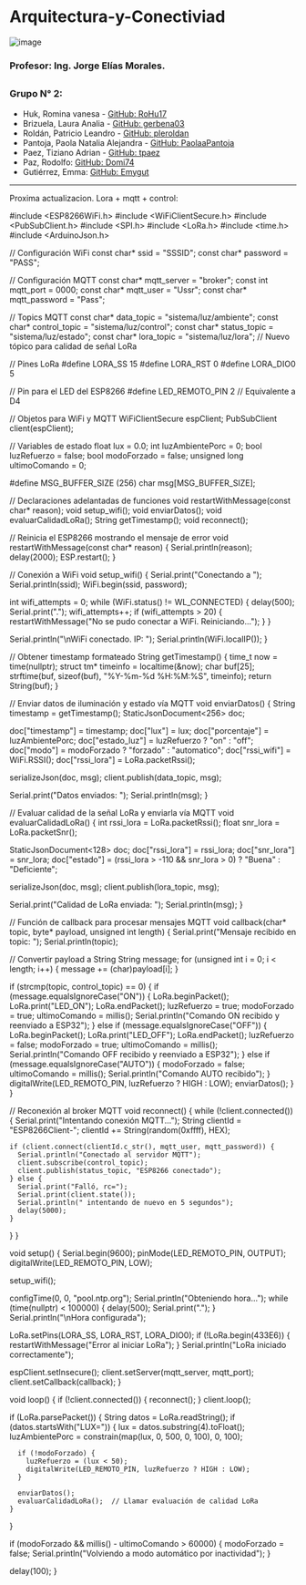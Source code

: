 # Arquitectura-y-Conectiviad
![image](https://github.com/user-attachments/assets/e4e23b19-34c0-4010-a98c-fc7c4393c38f)


### Profesor: Ing. Jorge Elías Morales.
##

### Grupo N° 2:

- Huk, Romina vanesa - [GitHub: RoHu17](https://github.com/RoHu17)
- Brizuela, Laura Analia - [GitHub: gerbena03](https://github.com/gerbena03)
- Roldán, Patricio Leandro -  [GitHub: pleroldan](https://github.com/pleroldan)
- Pantoja, Paola Natalia Alejandra - [GitHub: PaolaaPantoja](https://github.com/PaolaaPantoja)
- Paez, Tiziano Adrian - [GitHub: tpaez](https://github.com/tpaez)
- Paz, Rodolfo: [GitHub: Domi74](https://github.com/Domi74)
- Gutiérrez, Emma: [GitHub: Emygut ](https://github.com/Emygut)




---  

Proxima actualizacion.
Lora + mqtt + control:

#include <ESP8266WiFi.h>
#include <WiFiClientSecure.h>
#include <PubSubClient.h>
#include <SPI.h>
#include <LoRa.h>
#include <time.h>
#include <ArduinoJson.h>

// Configuración WiFi
const char* ssid = "SSSID";
const char* password = "PASS";

// Configuración MQTT
const char* mqtt_server = "broker";
const int mqtt_port = 0000;
const char* mqtt_user = "Ussr";
const char* mqtt_password = "Pass";

// Topics MQTT
const char* data_topic = "sistema/luz/ambiente";
const char* control_topic = "sistema/luz/control";
const char* status_topic = "sistema/luz/estado";
const char* lora_topic = "sistema/luz/lora";  // Nuevo tópico para calidad de señal LoRa

// Pines LoRa
#define LORA_SS    15
#define LORA_RST   0
#define LORA_DIO0  5

// Pin para el LED del ESP8266
#define LED_REMOTO_PIN 2  // Equivalente a D4

// Objetos para WiFi y MQTT
WiFiClientSecure espClient;
PubSubClient client(espClient);

// Variables de estado
float lux = 0.0;
int luzAmbientePorc = 0;
bool luzRefuerzo = false;
bool modoForzado = false;
unsigned long ultimoComando = 0;

#define MSG_BUFFER_SIZE (256)
char msg[MSG_BUFFER_SIZE];

// Declaraciones adelantadas de funciones
void restartWithMessage(const char* reason);
void setup_wifi();
void enviarDatos();
void evaluarCalidadLoRa();
String getTimestamp();
void reconnect();

// Reinicia el ESP8266 mostrando el mensaje de error
void restartWithMessage(const char* reason) {
  Serial.println(reason);
  delay(2000);
  ESP.restart();
}

// Conexión a WiFi
void setup_wifi() {
  Serial.print("Conectando a ");
  Serial.println(ssid);
  WiFi.begin(ssid, password);

  int wifi_attempts = 0;
  while (WiFi.status() != WL_CONNECTED) {
    delay(500);
    Serial.print(".");
    wifi_attempts++;
    if (wifi_attempts > 20) {
      restartWithMessage("No se pudo conectar a WiFi. Reiniciando...");
    }
  }

  Serial.println("\nWiFi conectado. IP: ");
  Serial.println(WiFi.localIP());
}

// Obtener timestamp formateado
String getTimestamp() {
  time_t now = time(nullptr);
  struct tm* timeinfo = localtime(&now);
  char buf[25];
  strftime(buf, sizeof(buf), "%Y-%m-%d %H:%M:%S", timeinfo);
  return String(buf);
}

// Enviar datos de iluminación y estado vía MQTT
void enviarDatos() {
  String timestamp = getTimestamp();
  StaticJsonDocument<256> doc;

  doc["timestamp"] = timestamp;
  doc["lux"] = lux;
  doc["porcentaje"] = luzAmbientePorc;
  doc["estado_luz"] = luzRefuerzo ? "on" : "off";
  doc["modo"] = modoForzado ? "forzado" : "automatico";
  doc["rssi_wifi"] = WiFi.RSSI();
  doc["rssi_lora"] = LoRa.packetRssi();

  serializeJson(doc, msg);
  client.publish(data_topic, msg);

  Serial.print("Datos enviados: ");
  Serial.println(msg);
}

// Evaluar calidad de la señal LoRa y enviarla vía MQTT
void evaluarCalidadLoRa() {
  int rssi_lora = LoRa.packetRssi();
  float snr_lora = LoRa.packetSnr();

  StaticJsonDocument<128> doc;
  doc["rssi_lora"] = rssi_lora;
  doc["snr_lora"] = snr_lora;
  doc["estado"] = (rssi_lora > -110 && snr_lora > 0) ? "Buena" : "Deficiente";

  serializeJson(doc, msg);
  client.publish(lora_topic, msg);

  Serial.print("Calidad de LoRa enviada: ");
  Serial.println(msg);
}

// Función de callback para procesar mensajes MQTT
void callback(char* topic, byte* payload, unsigned int length) {
  Serial.print("Mensaje recibido en topic: ");
  Serial.println(topic);

  // Convertir payload a String
  String message;
  for (unsigned int i = 0; i < length; i++) {
    message += (char)payload[i];
  }

  if (strcmp(topic, control_topic) == 0) {
    if (message.equalsIgnoreCase("ON")) {
      LoRa.beginPacket();
      LoRa.print("LED_ON");
      LoRa.endPacket();
      luzRefuerzo = true;
      modoForzado = true;
      ultimoComando = millis();
      Serial.println("Comando ON recibido y reenviado a ESP32");
    } 
    else if (message.equalsIgnoreCase("OFF")) {
      LoRa.beginPacket();
      LoRa.print("LED_OFF");
      LoRa.endPacket();
      luzRefuerzo = false;
      modoForzado = true;
      ultimoComando = millis();
      Serial.println("Comando OFF recibido y reenviado a ESP32");
    }
    else if (message.equalsIgnoreCase("AUTO")) {
      modoForzado = false;
      ultimoComando = millis();
      Serial.println("Comando AUTO recibido");
    }
    digitalWrite(LED_REMOTO_PIN, luzRefuerzo ? HIGH : LOW);
    enviarDatos();
  }
}

// Reconexión al broker MQTT
void reconnect() {
  while (!client.connected()) {
    Serial.print("Intentando conexión MQTT...");
    String clientId = "ESP8266Client-";
    clientId += String(random(0xffff), HEX);

    if (client.connect(clientId.c_str(), mqtt_user, mqtt_password)) {
      Serial.println("Conectado al servidor MQTT");
      client.subscribe(control_topic);
      client.publish(status_topic, "ESP8266 conectado");
    } else {
      Serial.print("Falló, rc=");
      Serial.print(client.state());
      Serial.println(" intentando de nuevo en 5 segundos");
      delay(5000);
    }
  }
}

void setup() {
  Serial.begin(9600);
  pinMode(LED_REMOTO_PIN, OUTPUT);
  digitalWrite(LED_REMOTO_PIN, LOW);

  setup_wifi();
  
  configTime(0, 0, "pool.ntp.org");
  Serial.println("Obteniendo hora...");
  while (time(nullptr) < 100000) {
    delay(500);
    Serial.print(".");
  }
  Serial.println("\nHora configurada");

  LoRa.setPins(LORA_SS, LORA_RST, LORA_DIO0);
  if (!LoRa.begin(433E6)) {
    restartWithMessage("Error al iniciar LoRa");
  }
  Serial.println("LoRa iniciado correctamente");

  espClient.setInsecure();
  client.setServer(mqtt_server, mqtt_port);
  client.setCallback(callback);
}

void loop() {
  if (!client.connected()) {
    reconnect();
  }
  client.loop();

  if (LoRa.parsePacket()) {
    String datos = LoRa.readString();
    if (datos.startsWith("LUX=")) {
      lux = datos.substring(4).toFloat();
      luzAmbientePorc = constrain(map(lux, 0, 500, 0, 100), 0, 100);

      if (!modoForzado) {
        luzRefuerzo = (lux < 50);
        digitalWrite(LED_REMOTO_PIN, luzRefuerzo ? HIGH : LOW);
      }

      enviarDatos();
      evaluarCalidadLoRa();  // Llamar evaluación de calidad LoRa
    }
  }

  if (modoForzado && millis() - ultimoComando > 60000) {
    modoForzado = false;
    Serial.println("Volviendo a modo automático por inactividad");
  }

  delay(100);
}
